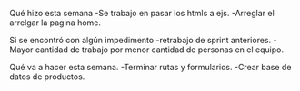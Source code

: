 Qué hizo esta semana
    -Se trabajo en pasar los htmls a ejs.
    -Arreglar el arrelgar la pagina home.


Si se encontró con algún impedimento
    -retrabajo de sprint anteriores.
    -Mayor cantidad de trabajo por menor cantidad de personas en el equipo.


Qué va a hacer esta semana.
    -Terminar rutas y formularios.
    -Crear base de datos de productos.
